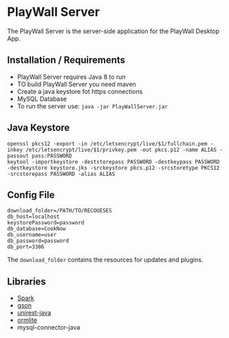 # PlayWall Server

The PlayWall Server is the server-side application for the PlayWall Desktop App.

## Installation / Requirements

- PlayWall Server requires Java 8 to run
- TO build PlayWall Server you need maven
- Create a java keystore fot https connections
- MySQL Database
- To run the server use: ```java -jar PlayWallServer.jar```

## Java Keystore

```
openssl pkcs12 -export -in /etc/letsencrypt/live/$1/fullchain.pem -inkey /etc/letsencrypt/live/$1/privkey.pem -out pkcs.p12 -name ALIAS -passout pass:PASSWORD
keytool -importkeystore -deststorepass PASSWORD -destkeypass PASSWORD -destkeystore keystore.jks -srckeystore pkcs.p12 -srcstoretype PKCS12 -srcstorepass PASSWORD -alias ALIAS
```

## Config File
```
download_folder=/PATH/TO/RECOUESES
db_host=localhost
keystorePassword=password
db_database=CookNow
db_username=user
db_password=password
db_port=3306
```

The ```download_folder``` contains the resources for updates and plugins.

## Libraries
- [Spark](https://github.com/perwendel/spark)
- [gson](https://github.com/google/gson)
- [unirest-java](https://github.com/Kong/unirest-java)
- [ormlite](https://github.com/j256/ormlite-core)
- mysql-connector-java